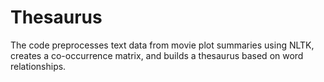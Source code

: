 # Thesaurus
The code preprocesses text data from movie plot summaries using NLTK, creates a co-occurrence matrix, and builds a thesaurus based on word relationships.
